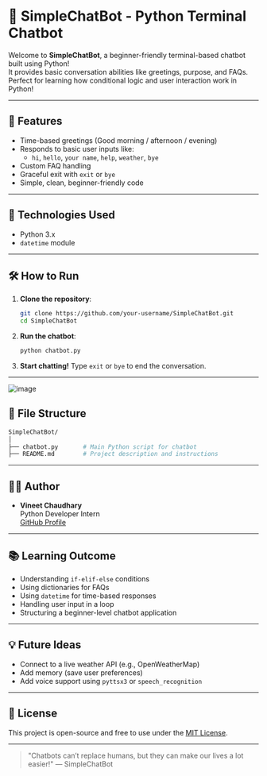 # 🤖 SimpleChatBot - Python Terminal Chatbot

Welcome to **SimpleChatBot**, a beginner-friendly terminal-based chatbot built using Python!  
It provides basic conversation abilities like greetings, purpose, and FAQs. Perfect for learning how conditional logic and user interaction work in Python!

---

## 🚀 Features

- Time-based greetings (Good morning / afternoon / evening)
- Responds to basic user inputs like:
  - `hi`, `hello`, `your name`, `help`, `weather`, `bye`
- Custom FAQ handling
- Graceful exit with `exit` or `bye`
- Simple, clean, beginner-friendly code

---

## 🧠 Technologies Used

- Python 3.x
- `datetime` module

---

## 🛠 How to Run

1. **Clone the repository**:
   ```bash
   git clone https://github.com/your-username/SimpleChatBot.git
   cd SimpleChatBot
   ```

2. **Run the chatbot**:
   ```bash
   python chatbot.py
   ```

3. **Start chatting!** Type `exit` or `bye` to end the conversation.

---
![image](https://github.com/user-attachments/assets/f96ba93b-a1ce-4e0b-adee-703350261dba)


## 📂 File Structure

```bash
SimpleChatBot/
│
├── chatbot.py       # Main Python script for chatbot
├── README.md        # Project description and instructions
```

---

## 🧑‍💻 Author

- **Vineet Chaudhary**  
  Python Developer Intern  
  [GitHub Profile](https://github.com/curiouschaudhary)

---

## 📚 Learning Outcome

- Understanding `if-elif-else` conditions
- Using dictionaries for FAQs
- Using `datetime` for time-based responses
- Handling user input in a loop
- Structuring a beginner-level chatbot application

---

## 💡 Future Ideas

- Connect to a live weather API (e.g., OpenWeatherMap)
- Add memory (save user preferences)
- Add voice support using `pyttsx3` or `speech_recognition`

---

## 📜 License

This project is open-source and free to use under the [MIT License](LICENSE).

---

> "Chatbots can’t replace humans, but they can make our lives a lot easier!" — SimpleChatBot

